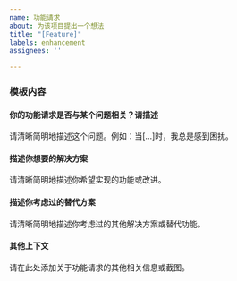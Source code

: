```yaml
---
name: 功能请求
about: 为该项目提出一个想法
title: "[Feature]"
labels: enhancement
assignees: ''

---
```


### **模板内容**  

#### **你的功能请求是否与某个问题相关？请描述**  
请清晰简明地描述这个问题。例如：当[...]时，我总是感到困扰。  

#### **描述你想要的解决方案**  
请清晰简明地描述你希望实现的功能或改进。  

#### **描述你考虑过的替代方案**  
请清晰简明地描述你考虑过的其他解决方案或替代功能。  

#### **其他上下文**  
请在此处添加关于功能请求的其他相关信息或截图。
